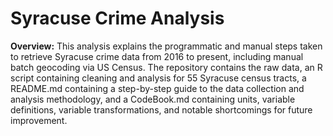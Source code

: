 # Syracuse Crime Analysis

**Overview:** This analysis explains the programmatic and manual steps taken to retrieve Syracuse crime data from 2016 to present, including manual batch geocoding via US Census. The repository contains the raw data, an R script containing cleaning and analysis for 55 Syracuse census tracts, a README.md containing a step-by-step guide to the data collection and analysis methodology, and a CodeBook.md containing units, variable definitions, variable transformations, and notable shortcomings for future improvement.
